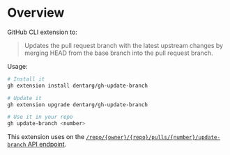 # Overview

GitHub CLI extension to:

> Updates the pull request branch with the latest upstream changes by merging HEAD from the base branch into the pull request branch.

Usage:

```bash
# Install it
gh extension install dentarg/gh-update-branch

# Update it
gh extension upgrade dentarg/gh-update-branch

# Use it in your repo
gh update-branch <number>
```

This extension uses on the [`/repo/{owner}/{repo}/pulls/{number}/update-branch` API endpoint](https://docs.github.com/en/rest/pulls/pulls?apiVersion=2022-11-28#update-a-pull-request-branch).
